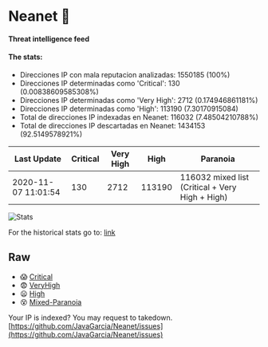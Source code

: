 # Neanet :hocho:
#### Threat intelligence feed
#### The stats:

- Direcciones IP con mala reputacion analizadas: 1550185 (100%)
- Direcciones IP determinadas como 'Critical':  130 (0.00838609585308%)
- Direcciones IP determinadas como 'Very High':  2712 (0.174946861181%)
- Direcciones IP determinadas como 'High':  113190 (7.30170915084)
- Total de direcciones IP indexadas en Neanet:  116032 (7.48504210788%)
- Total de direcciones IP descartadas en Neanet:  1434153 (92.5149578921%)

| Last Update | Critical | Very High | High | Paranoia |
| --- | --- | --- | --- | --- |
| 2020-11-07 11:01:54 | 130 | 2712 | 113190 | 116032 mixed list (Critical + Very High + High)|

![Stats](https://docs.google.com/spreadsheets/d/e/2PACX-1vSnaNMIXVabIpDJjufMlzH7poXnshF3mgd8Is1g9ytUEzVsP5my4Trn8f-xkoLLQ38xpL3HtmUexLo6/pubchart?oid=501124687&format=image)

For the historical stats go to: [link](/stats.csv)
## Raw
- :scream: [Critical](https://raw.githubusercontent.com/JavaGarcia/Neanet/master/blacklists/neanet_critical.txt)
- :fearful: [VeryHigh](https://raw.githubusercontent.com/JavaGarcia/Neanet/master/blacklists/neanet_veryHigh.txtt)
- :frowning: [High](https://raw.githubusercontent.com/JavaGarcia/Neanet/master/blacklists/neanet_high.txt)
- :dizzy_face: [Mixed-Paranoia](https://raw.githubusercontent.com/JavaGarcia/Neanet/master/blacklists/neanet_all.txt)


Your IP is indexed? You may request to takedown. [https://github.com/JavaGarcia/Neanet/issues](https://github.com/JavaGarcia/Neanet/issues)















































































































































































































































































































































































































































































































































































































































































































































































































































































































































































































































































































































































































































































































































































































































































































































































































































































































































































































































































































































































































































